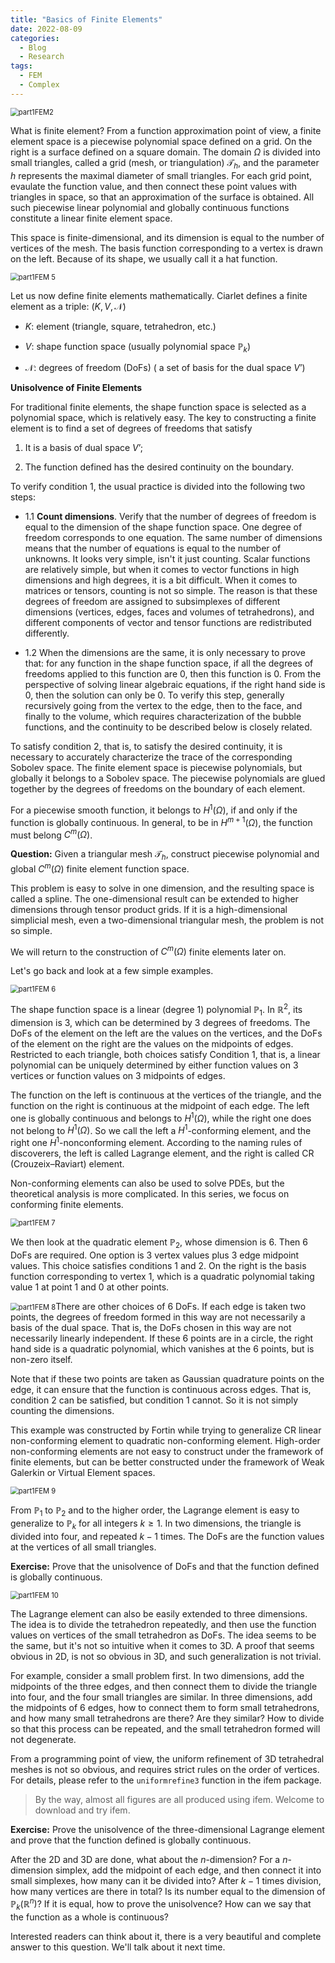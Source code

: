 ```yaml
---
title: "Basics of Finite Elements"
date: 2022-08-09
categories:
  - Blog
  - Research
tags:
  - FEM
  - Complex
---
```


<img src="/Users/longchen1/Dropbox/Math/MathNotes/camtips/assets/images/part1FEM2.png" alt="part1FEM2" style="zoom:80%;" />



What is finite element? From a function approximation point of view, a finite element space is a piecewise polynomial space defined on a grid. On the right is a surface defined on a square domain. The domain $\Omega$ is divided into small triangles, called a grid (mesh, or triangulation) $\mathcal{T}_{h}$, and the parameter $h$ represents the maximal diameter of small triangles. For each grid point, evaulate the function value, and then connect these point values with triangles in space, so that an approximation of the surface is obtained. All such piecewise linear polynomial and globally continuous functions constitute a linear finite element space.

This space is finite-dimensional, and its dimension is equal to the number of vertices of the mesh. The basis function corresponding to a vertex is drawn on the left. Because of its shape, we usually call it a hat function.

<img src="/Users/longchen1/Dropbox/Math/MathNotes/camtips/assets/images/part1FEM 5.png" alt="part1FEM 5" style="zoom:80%;" />

Let us now define finite elements mathematically. Ciarlet defines a finite element as a triple: $(K,V,\mathcal{N})$

-   $K$: element (triangle, square, tetrahedron, etc.)

-   $V$: shape function space (usually polynomial space $\mathbb{P}_{k}$)

-   $\mathcal{N}$: degrees of freedom (DoFs) ( a set of basis for the dual space $V’$)

**Unisolvence of Finite Elements**

For traditional finite elements, the shape function space is selected as a polynomial space, which is relatively easy. The key to constructing a finite element is to find a set of degrees of freedoms that satisfy

1.  It is a basis of dual space $V’$;

2.  The function defined has the desired continuity on the boundary.

To verify condition 1, the usual practice is divided into the following two steps:

-   1.1 **Count dimensions**. Verify that the number of degrees of freedom is equal to the dimension of the shape function space. One degree of freedom corresponds to one equation. The same number of dimensions means that the number of equations is equal to the number of unknowns. It looks very simple, isn't it just counting. Scalar functions are relatively simple, but when it comes to vector functions in high dimensions and high degrees, it is a bit difficult. When it comes to matrices or tensors, counting is not so simple. The reason is that these degrees of freedom are assigned to subsimplexes of different dimensions (vertices, edges, faces and volumes of tetrahedrons), and different components of vector and tensor functions are redistributed differently.

-   1.2 When the dimensions are the same, it is only necessary to prove that: for any function in the shape function space, if all the degrees of freedoms applied to this function are 0, then this function is 0. From the perspective of solving linear algebraic equations, if the right hand side is 0, then the solution can only be 0. To verify this step, generally recursively going from the vertex to the edge, then to the face, and finally to the volume, which requires characterization of the bubble functions, and the continuity to be described below is closely related.

To satisfy condition 2, that is, to satisfy the desired continuity, it is necessary to accurately characterize the trace of the corresponding Sobolev space. The finite element space is piecewise polynomials, but globally it belongs to a Sobolev space. The piecewise polynomials are glued together by the degrees of freedoms on the boundary of each element.

For a piecewise smooth function, it belongs to $H^{1}(\Omega)$, if and only if the function is globally continuous. In general, to be in $H^{m + 1}(\Omega)$, the function must belong $C^{m}(\Omega)$.

**Question:** Given a triangular mesh $\mathcal T_h$, construct piecewise polynomial and global $C^{m}(\Omega)$ finite element function space.

This problem is easy to solve in one dimension, and the resulting space is called a spline. The one-dimensional result can be extended to higher dimensions through tensor product grids. If it is a high-dimensional simplicial mesh, even a two-dimensional triangular mesh, the problem is not so simple. 

We will return to the construction of $C^{m}(\Omega)$ finite elements later on.

Let's go back and look at a few simple examples.

<img src="/Users/longchen1/Dropbox/Math/MathNotes/camtips/assets/images/part1FEM 6.png" alt="part1FEM 6" style="zoom:80%;" />

The shape function space is a linear (degree 1) polynomial $\mathbb{P}_{1}$. In $\mathbb R^2$, its dimension is 3, which can be determined by 3 degrees of freedoms. The DoFs of the element on the left are the values on the vertices, and the DoFs of the element on the right are the values on the midpoints of edges. Restricted to each triangle, both choices satisfy Condition 1, that is, a linear polynomial can be uniquely determined by either function values on 3 vertices or function values on 3 midpoints of edges.

The function on the left is continuous at the vertices of the triangle, and the function on the right is continuous at the midpoint of each edge. The left one is globally continuous and belongs to $H^{1}(\Omega)$, while the right one does not belong to $H^{1}(\Omega)$. So we call the left a $H^{1}$-conforming element, and the right one $H^{1}$-nonconforming element. According to the naming rules of discoverers, the left is called Lagrange element, and the right is called CR (Crouzeix–Raviart) element.

Non-conforming elements can also be used to solve PDEs, but the theoretical analysis is more complicated. In this series, we focus on conforming finite elements.

<img src="/Users/longchen1/Dropbox/Math/MathNotes/camtips/assets/images/part1FEM 7.png" alt="part1FEM 7" style="zoom:80%;" />

We then look at the quadratic element $\mathbb{P}_{2}$, whose dimension is 6. Then 6 DoFs are required. One option is 3 vertex values plus 3 edge midpoint values. This choice satisfies conditions 1 and 2. On the right is the basis function corresponding to vertex 1, which is a quadratic polynomial taking value 1 at point 1 and 0 at other points.

<img src="/Users/longchen1/Dropbox/Math/MathNotes/camtips/assets/images/part1FEM 8.png" alt="part1FEM 8" style="zoom:80%;" />There are other choices of 6 DoFs. If each edge is taken two points, the degrees of freedom formed in this way are not necessarily a basis of the dual space. That is, the DoFs chosen in this way are not necessarily linearly independent. If these 6 points are in a circle, the right hand side is a quadratic polynomial, which vanishes at the 6 points, but is non-zero itself.

Note that if these two points are taken as Gaussian quadrature points on the edge, it can ensure that the function is continuous across edges. That is, condition 2 can be satisfied, but condition 1 cannot. So it is not simply counting the dimensions.

This example was constructed by Fortin while trying to generalize CR linear non-conforming element to quadratic non-conforming element. High-order non-conforming elements are not easy to construct under the framework of finite elements, but can be better constructed under the framework of Weak Galerkin or Virtual Element spaces.

<img src="/Users/longchen1/Dropbox/Math/MathNotes/camtips/assets/images/part1FEM 9.png" alt="part1FEM 9" style="zoom:80%;" />

From $\mathbb P_1$ to $\mathbb P_2$ and to the higher order, the Lagrange element is easy to generalize to $\mathbb{P}_{k}$ for all integers $k\geq 1$. In two dimensions, the triangle is divided into four, and repeated $k-1$ times. The DoFs are the function values at the vertices of all small triangles.

**Exercise:** Prove that the unisolvence of DoFs and that the function defined is globally continuous.

<img src="/Users/longchen1/Dropbox/Math/MathNotes/camtips/assets/images/part1FEM 10.png" alt="part1FEM 10" style="zoom:80%;" />

The Lagrange element can also be easily extended to three dimensions. The idea is to divide the tetrahedron repeatedly, and then use the function values on vertices of the small tetrahedron as DoFs. The idea seems to be the same, but it's not so intuitive when it comes to 3D. A proof that seems obvious in 2D, is not so obvious in 3D, and such generalization is not trivial.

For example, consider a small problem first. In two dimensions, add the midpoints of the three edges, and then connect them to divide the triangle into four, and the four small triangles are similar. In three dimensions, add the midpoints of 6 edges, how to connect them to form small tetrahedrons, and how many small tetrahedrons are there? Are they similar? How to divide so that this process can be repeated, and the small tetrahedron formed will not degenerate.

From a programming point of view, the uniform refinement of 3D tetrahedral meshes is not so obvious, and requires strict rules on the order of vertices. For details, please refer to the `uniformrefine3` function in the ifem package.

> By the way, almost all figures are all produced using ifem. Welcome to download and try ifem.

**Exercise:** Prove the unisolvence of the three-dimensional Lagrange element and prove that the function defined is globally continuous.

After the 2D and 3D are done, what about the $n$-dimension? For a $n$-dimension simplex, add the midpoint of each edge, and then connect it into small simplexes, how many can it be divided into? After $k-1$ times  division, how many vertices are there in total? Is its number equal to the dimension of $\mathbb{P}_{k}(\mathbb{R}^{n})$? If it is equal, how to prove the unisolvence? How can we say that the function as a whole is continuous?

Interested readers can think about it, there is a very beautiful and complete answer to this question. We'll talk about it next time.
